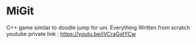 # MiGit
C++ game similar to doodle jump for uni. Everything 
Written from scratch
youtube private link : https://youtu.be/iVCraGstYCw
